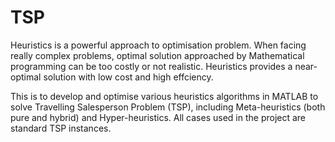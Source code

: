 # TSP
Heuristics is a powerful approach to optimisation problem. When facing really complex problems, optimal solution approached by Mathematical programming can be too costly or not realistic. Heuristics provides a near-optimal solution with low cost and high effciency.

This is to develop and optimise various heuristics algorithms in MATLAB to solve Travelling Salesperson Problem (TSP), including Meta-heuristics (both pure and hybrid) and Hyper-heuristics. All cases used in the project are standard TSP instances.
